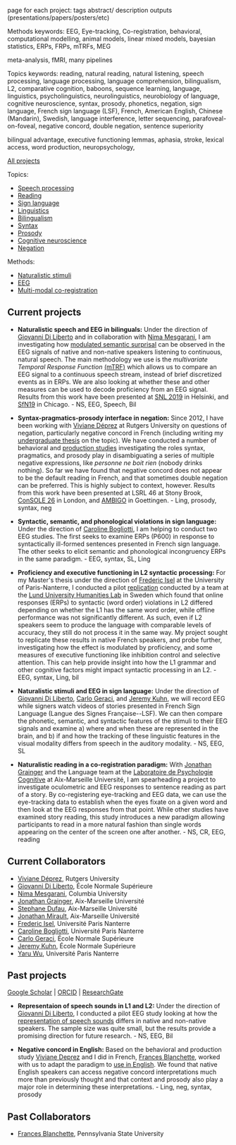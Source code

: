 <!-- reorganize by theme instead of project -->
<a name="Current Projects"></a>

page for each project: 
tags
abstract/ description
outputs (presentations/papers/posters/etc)

Methods keywords: EEG, Eye-tracking, Co-registration, behavioral, computational modelling, animal models, linear mixed models, bayesian statistics, ERPs, FRPs, mTRFs, MEG

meta-analysis, fMRI, many pipelines

Topics keywords: reading, natural reading, natural listening, speech processing, language processing, language comprehension, bilingualism, L2, comparative cognition, baboons, sequence learning, language, linguistics, psycholinguistics, neurolinguistics, neurobiology of language, cognitive neuroscience, syntax, prosody, phonetics, negation, sign language, French sign language (LSF), French, American English, Chinese (Mandarin), Swedish, language interference, letter sequencing, parafoveal-on-foveal, negative concord, double negation, sentence superiority

bilingual advantage, executive functioning
lemmas, aphasia, stroke, lexical access, word production, neuropsychology, 

[All projects]()

Topics:
- [Speech processing]()
- [Reading]()
- [Sign language]()
- [Linguistics]()
- [Bilingualism]()
- [Syntax]()
- [Prosody]()
- [Cognitive neuroscience]()
- [Negation]()

Methods:
- [Naturalistic stimuli]()
- [EEG]()
- [Multi-modal co-registration]()


## Current projects
- **Naturalistic speech and EEG in bilinguals:** Under the direction of [Giovanni Di Liberto](https://lsp.dec.ens.fr/en/member/7735/giovanni-di-liberto) and in collaboration with [Nima Mesgarani](http://nima.ee.columbia.edu/), I am investigating how [modulated semantic surprisal](https://www.biorxiv.org/content/10.1101/193201v1.full) can be observed in the EEG signals of native and non-native speakers listening to continuous, natural speech. The main methodology we use is the _multivariate Temporal Response Function_ [(mTRF)](https://www.ncbi.nlm.nih.gov/pubmed/27965557) which allows us to compare an EEG signal to a continuous speech stream, instead of brief discretized events as in ERPs. We are also looking at whether these and other measures can be used to decode proficiency from an EEG signal. Results from this work have been presented at [SNL 2019](https://jeremyyeaton.github.io/slides/posterSNL_final.pdf) in Helsinki, and [SfN19](https://jeremyyeaton.github.io/slides/SfN2019_L1L2.pdf) in Chicago. - NS, EEG, Speech, Bil

- **Syntax-pragmatics-prosody interface in negation:** Since 2012, I have been working with [Viviane Déprez](https://www.sites.google.com/site/experimentalsyntax4/customization) at Rutgers University on questions of negation, particularly negative concord in French (including writing my [undergraduate thesis](https://JeremyYeaton.github.io/files/Yeaton_UndergradThesis.pdf) on the topic). We have conducted a number of behavioral and [production studies](https://JeremyYeaton.github.io/files/lsrl_46.pdf) investigating the roles syntax, pragmatics, and prosody play in disambiguating a series of multiple negative expressions, like _personne ne boit rien_ (nobody drinks nothing). So far we have found that negative concord does not appear to be the default reading in French, and that sometimes double negation can be preferred. This is highly subject to context, however. Results from this work have been presented at LSRL 46 at Stony Brook, [ConSOLE 26](https://jeremyyeaton.github.io/files/console_2018.pdf) in London, and [AMBIGO](https://jeremyyeaton.github.io/slides/ambigo2018_web.pdf) in Goettingen. - Ling, prosody, syntax, neg

<!--- **Parafoveal-on-foveal (POF) effects in reading:** Results from this work were presented at ESCoP
When reading, can the next word in the sentence (word n+1) influence how you read the word you are currently looking at (word n)? Serial models of sentence reading state that this generally should not be the case, whereas parallel models predict that this should be the case. Here we focus on perhaps the simplest and the strongest Parafoveal-on-Foveal (PoF) manipulation: word n +1 is either the same as word n or a different word. Participants read sentences for comprehension, and when their eyes left word n, the repeated or unrelated word at position n +1 were swapped for a word that provided a syntactically correct continuation of the sentence. We recorded EEG and eye-movements, and time-locked the analysis of fixation-related-potentials (FRPs) to fixation of word n. We found robust PoF repetition effects on gaze durations on word n, and also on the initial landing position on word n. Most important is that we also observed significant effects in FRPs, reaching significance at 260 ms post-fixation of word n. Repetition of the target word n at position n+1 caused a widely distributed reduced negativity in the FRPs. Given the timing of this effect we argue that it is driven by orthographic processing of word n+1 while readers were still looking at word n, plus the spatial integration of orthographic information extracted from these two words in parallel. - CR, EEG, reading	--->

- **Syntactic, semantic, and phonological violations in sign language:** Under the direction of [Caroline Bogliotti](https://caroline-bogliotti.parisnanterre.fr/), I am helping to conduct two EEG studies. The first seeks to examine ERPs (P600) in response to syntactically ill-formed sentences presented in French sign language. The other seeks to elicit semantic and phonological incongruency ERPs in the same paradigm. - EEG, syntax, SL, Ling

- **Proficiency and executive functioning in L2 syntactic processing:** For my Master's thesis under the direction of [Frederic Isel](https://modyco.fr/fr/component/jsn/Fr%C3%A9d%C3%A9ric.html) at the University of Paris-Nanterre, I conducted a pilot [replication](https://www.cambridge.org/core/journals/bilingualism-language-and-cognition/article/language-background-affects-online-word-order-processing-in-a-second-language-but-not-offline/2BA69A093E765439D5FA7083E9547BD6) conducted by a team at the [Lund University Humanities Lab](https://www.lunduniversity.lu.se/lucat/group/v1000037) in Sweden which found that online responses (ERPs) to syntactic (word order) violations in L2 differed depending on whether the L1 has the same word order, while offline performance was not significantly different. As such, even if L2 speakers seem to produce the language with comparable levels of accuracy, they still do not process it in the same way. My project sought to replicate these results in native French speakers, and probe further, investigating how the effect is modulated by proficiency, and some measures of executive functioning like inhibition control and selective attention. This can help provide insight into how the L1 grammar and other cognitive factors might impact syntactic processing in an L2. - EEG, syntax, Ling, bil

- **Naturalistic stimuli and EEG in sign language:** Under the direction of [Giovanni Di Liberto](https://lsp.dec.ens.fr/en/member/7735/giovanni-di-liberto), [Carlo Geraci](https://sites.google.com/site/carlogeraci76/), and [Jeremy Kuhn](http://jeremykuhn.net/), we will record EEG while signers watch videos of stories presented in French Sign Language (Langue des Signes Française--LSF). We can then compare the phonetic, semantic, and syntactic features of the stimuli to their EEG signals and examine a) where and when these are represented in the brain, and b) if and how the tracking of these linguistic features in the visual modality differs from speech in the auditory modality. - NS, EEG, SL

- **Naturalistic reading in a co-registration paradigm:** With [Jonathan Grainger](https://lpc.univ-amu.fr/fr/profile/grainger-jonathan) and the Language team at the [Laboratoire de Psychologie Cognitive](https://lpc.univ-amu.fr/en)  at Aix-Marseille Université, I am spearheading a project to investigate oculometric and EEG responses to sentence reading as part of a story. By co-registering eye-tracking and EEG data, we can use the eye-tracking data to establish when the eyes fixate on a given word and then look at the EEG responses from that point. While other studies have examined story reading, this study introduces a new paradigm allowing participants to read in a more natural fashion than single words appearing on the center of the screen one after another. - NS, CR, EEG, reading

<a name="Current Collaborators"></a>
## Current Collaborators
- [Viviane Déprez](https://www.sites.google.com/site/experimentalsyntax4/), Rutgers University
- [Giovanni Di Liberto](https://lsp.dec.ens.fr/en/member/7735/giovanni-di-liberto), École Normale Supérieure
- [Nima Mesgarani](http://nima.ee.columbia.edu/), Columbia University 
- [Jonathan Grainger](https://lpc.univ-amu.fr/fr/profile/grainger-jonathan), Aix-Marseille Université
- [Stephane Dufau](https://lpc.univ-amu.fr/fr/profile/dufau-stephane), Aix-Marseille Université
- [Jonathan Mirault](https://sites.google.com/view/jonathan-mirault/about-me?authuser=0), Aix-Marseille Université
- [Frederic Isel](https://modyco.fr/fr/component/jsn/Frederic.html), Université Paris Nanterre
- [Caroline Bogliotti](https://caroline-bogliotti.parisnanterre.fr/), Université Paris Nanterre
- [Carlo Geraci](https://sites.google.com/site/carlogeraci76/), École Normale Supérieure
- [Jeremy Kuhn](http://jeremykuhn.net/), École Normale Supérieure
- [Yaru Wu](https://yaruwucven.wordpress.com/), Université Paris Nanterre


<a name="Past Projects"></a>
## Past projects
[Google Scholar](https://scholar.google.fr/citations?user=YkzLBuwAAAAJ&hl=en) | 
[ORCID](https://orcid.org/0000-0002-6650-8080) | 
[ResearchGate](https://www.researchgate.net/profile/Jeremy_Yeaton)


- **Representaion of speech sounds in L1 and L2:** Under the direction of [Giovanni Di Liberto](https://lsp.dec.ens.fr/en/member/7735/giovanni-di-liberto), I conducted a pilot EEG study looking at how the [representation of speech sounds](https://www.ncbi.nlm.nih.gov/pubmed/26412129) differs in native and non-native speakers. The sample size was quite small, but the results provide a promising direction for future research. - NS, EEG, Bil

- **Negative concord in English:** Based on the behavioral and production study [Viviane Deprez](https://www.sites.google.com/site/experimentalsyntax4/customization) and I did in French, [Frances Blanchette](https://cls.la.psu.edu/people/fkb), worked with us to adapt the paradigm to [use in English](https://JeremyYeaton.github.io/files/LSA2018_EnglishNCandDN.pdf). We found that native English speakers can access negative concord interpretations much more than previously thought and that context and prosody also play a major role in determining these interpretations. - Ling, neg, syntax, prosody

<a name="Past Collaborators"></a>
## Past Collaborators
- [Frances Blanchette](https://sites.psu.edu/franceskblanchette/), Pennsylvania State University
